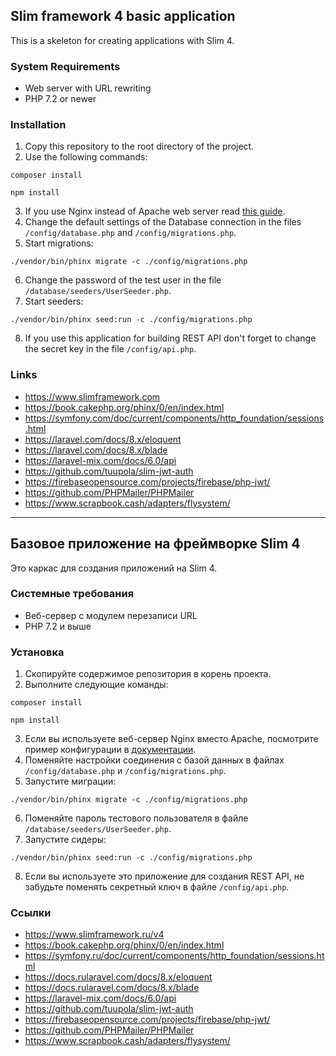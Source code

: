 ## Slim framework 4 basic application
This is a skeleton for creating applications with Slim 4.

### System Requirements
- Web server with URL rewriting
- PHP 7.2 or newer

### Installation
1. Copy this repository to the root directory of the project.
2. Use the following commands:
```
composer install
```

```
npm install
```
3. If you use Nginx instead of Apache web server read [this guide](https://www.slimframework.com/docs/v4/start/web-servers.html#nginx-configuration).
4. Change the default settings of the Database connection in the files `/config/database.php` and `/config/migrations.php`.
5. Start migrations:
```
./vendor/bin/phinx migrate -c ./config/migrations.php
```
6. Change the password of the test user in the file `/database/seeders/UserSeeder.php`.
7. Start seeders:
```
./vendor/bin/phinx seed:run -c ./config/migrations.php
```
8. If you use this application for building REST API don't forget to change the secret key in the file `/config/api.php`.

### Links
- https://www.slimframework.com
- https://book.cakephp.org/phinx/0/en/index.html
- https://symfony.com/doc/current/components/http_foundation/sessions.html
- https://laravel.com/docs/8.x/eloquent
- https://laravel.com/docs/8.x/blade
- https://laravel-mix.com/docs/6.0/api
- https://github.com/tuupola/slim-jwt-auth
- https://firebaseopensource.com/projects/firebase/php-jwt/
- https://github.com/PHPMailer/PHPMailer
- https://www.scrapbook.cash/adapters/flysystem/

____

## Базовое приложение на фреймворке Slim 4
Это каркас для создания приложений на Slim 4.

### Системные требования
- Веб-сервер с модулем перезаписи URL
- PHP 7.2 и выше

### Установка
1. Скопируйте содержимое репозитория в корень проекта.
2. Выполните следующие команды:
```
composer install
```

```
npm install
```
3. Если вы используете веб-сервер Nginx вместо Apache, посмотрите пример конфигурации в [документации](https://www.slimframework.com/docs/v4/start/web-servers.html#nginx-configuration).
4. Поменяйте настройки соединения с базой данных в файлах `/config/database.php` и `/config/migrations.php`.
5. Запустите миграции:
```
./vendor/bin/phinx migrate -c ./config/migrations.php
```
6. Поменяйте пароль тестового пользователя в файле `/database/seeders/UserSeeder.php`.
7. Запустите сидеры:
```
./vendor/bin/phinx seed:run -c ./config/migrations.php
```
8. Если вы используете это приложение для создания REST API, не забудьте поменять секретный ключ в файле `/config/api.php`.

### Ссылки
- https://www.slimframework.ru/v4
- https://book.cakephp.org/phinx/0/en/index.html
- https://symfony.ru/doc/current/components/http_foundation/sessions.html
- https://docs.rularavel.com/docs/8.x/eloquent
- https://docs.rularavel.com/docs/8.x/blade
- https://laravel-mix.com/docs/6.0/api
- https://github.com/tuupola/slim-jwt-auth
- https://firebaseopensource.com/projects/firebase/php-jwt/
- https://github.com/PHPMailer/PHPMailer
- https://www.scrapbook.cash/adapters/flysystem/
